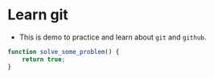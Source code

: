 # Learn git

- This is demo to practice and learn about `git` and `github`.

```js
function solve_some_problem() {
    return true;
}

```
